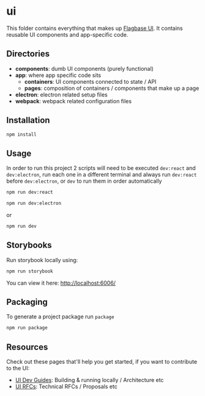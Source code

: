 # ui

This folder contains everything that makes up [Flagbase UI](https://flagbase.com/dev/ui/getting-started). It contains reusable UI components and app-specific code.

## Directories
* **components**: dumb UI components (purely functional)
* **app**: where app specific code sits
  * **containers**: UI components connected to state / API
  * **pages**: composition of containers / components that make up a page
* **electron**: electron related setup files
* **webpack**: webpack related configuration files

## Installation
```bash
npm install
```

## Usage
In order to run this project 2 scripts will need to be executed `dev:react` and `dev:electron`, run each one in a different terminal and always run `dev:react` before `dev:electron`, or `dev` to run them in order automatically

```bash
npm run dev:react
```
```bash
npm run dev:electron
```

or

```bash
npm run dev
```

## Storybooks
Run storybook locally using:

```bash
npm run storybook
```

You can view it here: [http://localhost:6006/](http://localhost:6006/)


## Packaging
To generate a project package run `package`

```bash
npm run package
```

## Resources
Check out these pages that'll help you get started, if you want to contribute to the UI:
* [UI Dev Guides](https://flagbase.com/dev/ui/getting-started): Building & running locally / Architecture etc
* [UI RFCs](https://flagbase.atlassian.net/wiki/spaces/OSS/pages/695566385/UI+-+RFCs): Technical RFCs / Proposals etc
